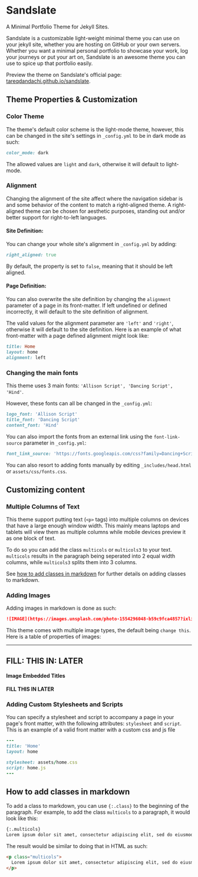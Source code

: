 # Sandslate
A Minimal Portfolio Theme for Jekyll Sites.

Sandslate is a customizable light-weight minimal theme you can use on your jekyll site, whether you are hosting on GitHub or your own servers.
Whether you want a minimal personal portfolio to showcase your work, log your journeys or put your art on, Sandslate is an awesome theme you can use to spice up that portfolio easily.

Preview the theme on Sandslate's official page: [tareqdandachi.github.io/sandslate](https://tareqdandachi.github.io/sandslate/).

## Theme Properties & Customization

### Color Theme

The theme's default color scheme is the light-mode theme, however, this can be changed in the site's settings in `_config.yml` to be in dark mode as such:

```ruby
color_mode: dark
```

The allowed values are `light` and `dark`, otherwise it will default to light-mode.

### Alignment

Changing the alignment of the site affect where the navigation sidebar is and some behavior of the content to match a right-aligned theme.
A right-aligned theme can be chosen for aesthetic purposes, standing out and/or better support for right-to-left languages.


#### Site Definition:

You can change your whole site's alignment in `_config.yml` by adding:
```ruby
right_aligned: true
```
By default, the property is set to `false`, meaning that it should be left aligned.

#### Page Definition:

You can also overwrite the site definition by changing the `alignment` parameter of a page in its front-matter. If left undefined or defined incorrectly, it will default to the site definition of alignment.

The valid values for the alignment parameter are `'left'` and `'right'`, otherwise it will default to the site definition. Here is an example of what front-matter with a page defined alignment might look like:

```ruby
title: Home
layout: home
alignment: left
```

### Changing the main fonts

This theme uses 3 main fonts: `'Allison Script', 'Dancing Script', 'Hind'`.

However, these fonts can all be changed in the `_config.yml`:

```ruby
logo_font: 'Allison Script'
title_font: 'Dancing Script'
content_font: 'Hind'
```

You can also import the fonts from an external link using the `font-link-source` parameter in `_config.yml`:

```ruby
font_link_source: 'https://fonts.googleapis.com/css?family=Dancing+Script:400,700|Hind:300,500,600&display=swap'
```

You can also resort to adding fonts manually by editing `_includes/head.html` or `assets/css/fonts.css`.

## Customizing content

### Multiple Columns of Text

This theme support putting text (`<p>` tags) into multiple columns on devices that have a large enough window width.
This mainly means laptops and tablets will view them as multiple columns while mobile devices preview it as one block of text.

To do so you can add the class `multicols` or `multicols3` to your text. `multicols` results in the paragraph being seperated into 2 equal width columns, while `multicols3` splits them into 3 columns.

See [how to add classes in markdown](https://) for further details on adding classes to markdown.

### Adding Images

Adding images in markdown is done as such:

```markdown
![IMAGE](https://images.unsplash.com/photo-1554296048-b59c9fca4857?ixlib=rb-1.2.1&ixid=eyJhcHBfaWQiOjEyMDd9&auto=format&fit=crop&w=1966&q=80)
```

This theme comes with multiple image types, the default being `change this`. Here is a table of properties of images:

---
FILL: THIS
IN: LATER
---

#### Image Embedded Titles

**FILL THIS IN LATER**

### Adding Custom Stylesheets and Scripts

You can specify a stylesheet and script to accompany a page in your page's front matter, with the following attributes: `stylesheet` and `script`. This is an example of a valid front matter with a custom css and js file

```ruby
---
title: 'Home'
layout: home

stylesheet: assets/home.css
script: home.js
---
```

## How to add classes in markdown

To add a class to markdown, you can use `{:.class}` to the beginning of the paragraph. For example, to add the class `multicols` to a paragraph, it would look like this:

```markdown
{:.multicols}
Lorem ipsum dolor sit amet, consectetur adipiscing elit, sed do eiusmod tempor incididunt ut labore et dolore magna aliqua. Ut enim ad minim veniam, quis nostrud exercitation ullamco laboris nisi ut aliquip ex ea commodo consequat. Duis aute irure dolor in reprehenderit in voluptate velit esse cillum dolore eu fugiat nulla pariatur. Excepteur sint occaecat cupidatat non proident, sunt in culpa qui officia deserunt mollit anim id est laborum.
```

The result would be similar to doing that in HTML as such:

```html
<p class="multicols">
  Lorem ipsum dolor sit amet, consectetur adipiscing elit, sed do eiusmod tempor incididunt ut labore et dolore magna aliqua. Ut enim ad minim veniam, quis nostrud exercitation ullamco laboris nisi ut aliquip ex ea commodo consequat. Duis aute irure dolor in reprehenderit in voluptate velit esse cillum dolore eu fugiat nulla pariatur. Excepteur sint occaecat cupidatat non proident, sunt in culpa qui officia deserunt mollit anim id est laborum.
</p>
```
